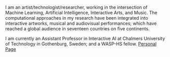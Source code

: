 I am an artist/technologist/researcher, working in the intersection of Machine Learning, Artificial Intelligence, Interactive Arts, and Music. The computational approaches in my research have been integrated into interactive artworks, musical and audiovisual performances; which have reached a global audience in seventeen countries on five continents.

I am currently an Assistant Professor in Interactive AI at Chalmers University of Technology in Gothenburg, Sweden; and a WASP-HS fellow.
[Personal Page](https://www.kivanctatar.com/)
